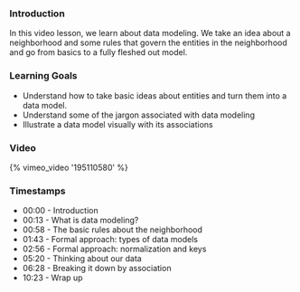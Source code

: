 ### Introduction

In this video lesson, we learn about data modeling. We take an idea about a neighborhood and some rules that govern the entities in the neighborhood and go from basics to a fully fleshed out model.


### Learning Goals

* Understand how to take basic ideas about entities and turn them into a data model.
* Understand some of the jargon associated with data modeling
* Illustrate a data model visually with its associations


### Video

{% vimeo_video '195110580' %}


### Timestamps

* 00:00 - Introduction
* 00:13 - What is data modeling?
* 00:58 - The basic rules about the neighborhood
* 01:43 - Formal approach: types of data models
* 02:56 - Formal approach: normalization and keys
* 05:20 - Thinking about our data
* 06:28 - Breaking it down by association
* 10:23 - Wrap up
